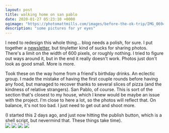 ```yaml
---
layout: post
title: walking home on san pablo
date: 2020-01-27 05:23:10 +0000
ogimage: "https://photomattmills.com/images/before-the-ok-trip/IMG_0694.JPG"
description: "some pictures for yr eyes"
---
```


I need to redesign this whole thing... blog needs a polish, for sure. I put together a [newsletter](https://tinyletter.com/photomattmills), but tinyletter kind of sucks for sharing photos. There's a limit on the width of 600 pixels, or roughly nothing. I tried to figure out ways around it, but in the end it really doesn't work.  Photos just don't look as good small. More is more. 

Took these on the way home from a friend's birthday drinks. An eclectic group. I made the mistake of having the first couple rounds before having any food, but managed to recover thanks to several slices of pizza (and the kindness of relative strangers). San Pablo, of course. This is sort of the section that's closest to my house, which I knew would be maybe an issue with the project. I'm close to here a lot, so the photos will reflect that. On balance, it's not too bad. I just need to get out and shoot more. 

(I started this 2 days ago, and just now hitting the publish button, which is a shell script, but nevermind that. These things take time).
<span style="display:block;" class="center">
  ![](https://photomattmills.com/images/before-the-ok-trip/IMG_0693.JPG)
<span class="caption"></span>
![](https://photomattmills.com/images/before-the-ok-trip/IMG_0694.JPG)
<span class="caption"></span>
![](https://photomattmills.com/images/before-the-ok-trip/IMG_0695.JPG)
<span class="caption"></span>
![](https://photomattmills.com/images/before-the-ok-trip/IMG_0696.JPG)
<span class="caption"></span>
</span>
